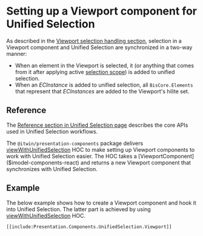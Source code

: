 # Setting up a Viewport component for Unified Selection

As described in the [Viewport selection handling section](./index.md#viewport), selection in a Viewport component and Unified Selection are synchronized in a two-way manner:

- When an element in the Viewport is selected, it (or anything that comes from it after applying active [selection scope](./index.md#selection-scopes)) is added to unified selection.
- When an *ECInstance* is added to unified selection, all `BisCore.Elements` that represent that *ECInstances* are added to the Viewport's hilite set.

## Reference

The [Reference section in Unified Selection page](./index.md#reference) describes the core APIs used in Unified Selection workflows.

The `@itwin/presentation-components` package delivers [viewWithUnifiedSelection]($presentation-components) HOC to make setting up Viewport components to work with Unified Selection easier. The HOC takes a [ViewportComponent]($imodel-components-react) and returns a new Viewport component that synchronizes with Unified Selection.

## Example

The below example shows how to create a Viewport component and hook it into Unified Selection. The latter part is achieved by using [viewWithUnifiedSelection]($presentation-components) HOC.

```tsx
[[include:Presentation.Components.UnifiedSelection.Viewport]]
```
